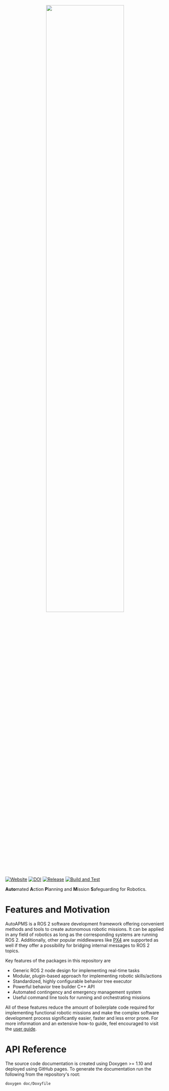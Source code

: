 <p align="center" width="100%">
    <img width="70%" src="https://robin-mueller.github.io/auto-apms-guide/logo/logo.png">
</p>

[![Website](https://img.shields.io/website?url=https%3A%2F%2Frobin-mueller.github.io%2Fauto-apms-guide&label=Website)](https://robin-mueller.github.io/auto-apms-guide/)
[![DOI](https://zenodo.org/badge/DOI/10.5220/0012951500003822.svg)](https://doi.org/10.5220/0012951500003822)
[![Release](https://img.shields.io/github/v/release/robin-mueller/auto-apms?label=Release)](https://github.com/robin-mueller/auto-apms/releases)
[![Build and Test](https://github.com/robin-mueller/auto-apms/actions/workflows/build-and-test.yaml/badge.svg)](https://github.com/robin-mueller/auto-apms/actions/workflows/build-and-test.yaml)

**Auto**mated **A**ction **P**lanning and **M**ission **S**afeguarding for Robotics.

# Features and Motivation

AutoAPMS is a ROS 2 software development framework offering convenient methods and tools to create autonomous robotic missions. It can be applied in any field of robotics as long as the corresponding systems are running ROS 2. Additionally, other popular middlewares like [PX4](https://px4.io/) are supported as well if they offer a possibility for bridging internal messages to ROS 2 topics.

Key features of the packages in this repository are

- Generic ROS 2 node design for implementing real-time tasks
- Modular, plugin-based approach for implementing robotic skills/actions
- Standardized, highly configurable behavior tree executor
- Powerful behavior tree builder C++ API
- Automated contingency and emergency management system
- Useful command line tools for running and orchestrating missions

All of these features reduce the amount of boilerplate code required for implementing functional robotic missions and make the complex software development process significantly easier, faster and less error prone. For more information and an extensive how-to guide, feel encouraged to visit the [user guide](https://robin-mueller.github.io/auto-apms-guide/intro).

# API Reference

The source code documentation is created using Doxygen >= 1.10 and deployed using GitHub pages. To generate the documentation run the following from the repository's root:

```sh
doxygen doc/Doxyfile
```
